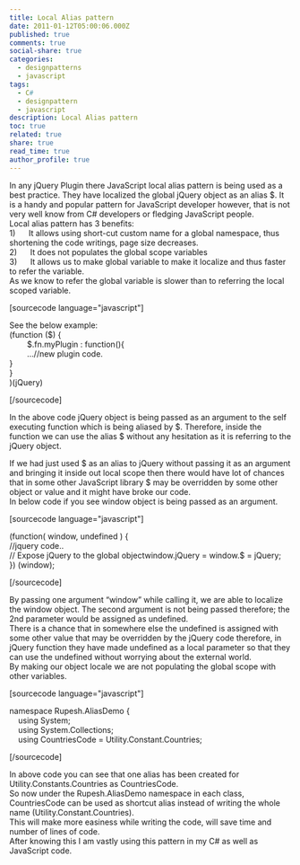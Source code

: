 ```yaml
---
title: Local Alias pattern
date: 2011-01-12T05:00:06.000Z
published: true
comments: true
social-share: true
categories:
  - designpatterns
  - javascript
tags:
  - C#
  - designpattern
  - javascript
description: Local Alias pattern
toc: true
related: true
share: true
read_time: true
author_profile: true
---
```


<p>
				In any jQuery Plugin there JavaScript local alias pattern is being used as a best practice. They have localized the global jQuery object as an alias $. It is a handy and popular pattern for JavaScript developer however, that is not very well know from C# developers or fledging JavaScript people.<br />
Local alias pattern has 3 benefits:<br />
1)      It allows using short-cut custom name for a global namespace, thus shortening the code writings, page size decreases.<br />
2)      It does not populates the global scope variables<br />
3)      It allows us to make global variable to make it localize and thus faster to refer the variable.<br />
As we know to refer the global variable is slower than to referring the local scoped variable.</p>
<p>[sourcecode language="javascript"]</p>
<p>See the below example:<br />
(function ($) {<br />
        $.fn.myPlugin : function(){<br />
        …//new plugin code.<br />
}<br />
}<br />
)(jQuery)</p>
<p>[/sourcecode]</p>
<p>In the above code jQuery object is being passed as an argument to the self executing function which is being aliased by $. Therefore, inside the function we can use the alias $ without any hesitation as it is referring to the jQuery object.</p>
<p>If we had just used $ as an alias to jQuery without passing it as an argument and bringing it inside out local scope then there would have lot of chances that in some other JavaScript library $ may be overridden by some other object or value and it might have broke our code.<br />
In below code if you see window object is being passed as an argument.</p>
<p>[sourcecode language="javascript"]</p>
<p>(function( window, undefined ) {<br />
//jquery code..<br />
// Expose jQuery to the global objectwindow.jQuery = window.$ = jQuery;<br />
}) (window);</p>
<p>[/sourcecode]</p>
<p>By passing one argument “window” while calling it, we are able to localize the window object. The second argument is not being passed therefore; the 2nd parameter would be assigned as undefined.<br />
There is a chance that in somewhere else the undefined is assigned with some other value that may be overridden by the jQuery code therefore, in jQuery function they have made undefined as a local parameter so that they can use the undefined without worrying about the external world.<br />
By making our object locale we are not populating the global scope with other variables.</p>
<p>[sourcecode language="javascript"]</p>
<p>namespace Rupesh.AliasDemo {<br />
    using System;<br />
    using System.Collections;<br />
    using CountriesCode = Utility.Constant.Countries;</p>
<p>[/sourcecode]</p>
<p>In above code you can see that one alias has been created for Utility.Constants.Countries as CountriesCode.<br />
So now under the Rupesh.AliasDemo namespace in each class, CountriesCode can be used as shortcut alias instead of writing the whole name (Utility.Constant.Countries).<br />
This will make more easiness while writing the code, will save time and number of lines of code.<br />
After knowing this I am vastly using this pattern in my C# as well as JavaScript code.		</p>
